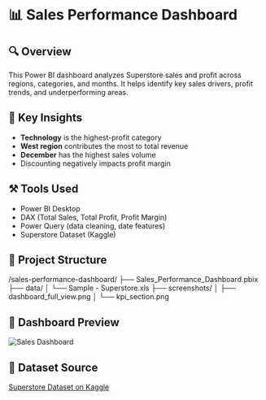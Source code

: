 # 📊 Sales Performance Dashboard

## 🔍 Overview
This Power BI dashboard analyzes Superstore sales and profit across regions, categories, and months. It helps identify key sales drivers, profit trends, and underperforming areas.

## 🎯 Key Insights
- **Technology** is the highest-profit category
- **West region** contributes the most to total revenue
- **December** has the highest sales volume
- Discounting negatively impacts profit margin

## ⚒️ Tools Used
- Power BI Desktop
- DAX (Total Sales, Total Profit, Profit Margin)
- Power Query (data cleaning, date features)
- Superstore Dataset (Kaggle)

## 📂 Project Structure
/sales-performance-dashboard/
├── Sales_Performance_Dashboard.pbix
├── data/
│ └── Sample - Superstore.xls
├── screenshots/
│ ├── dashboard_full_view.png
│ └── kpi_section.png


## 📸 Dashboard Preview

![Sales Dashboard](screenshots/dashboard_full_view.png)

## 📁 Dataset Source
[Superstore Dataset on Kaggle](https://www.kaggle.com/datasets/vivek468/superstore-dataset-final)


